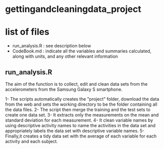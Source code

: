 # gettingandcleaningdata_project

#  list of files
* run_analysis.R : see description below
* CodeBook.md : indicate all the variables and summaries calculated, along with units, and any other relevant information

## run_analysis.R 
The aim of the function is to collect, edit and clean data sets from the accelerometers from the Samsung Galaxy S smartphone. 

1- The scripts automatically creates the "project" folder, download the data from the web and sets the working directory to be the folder containing all the data files. 
2- The script then merge the training and the test sets to create one data set.
3- It extracts only the measurements on the mean and standard deviation for each measurement.
4- It clean variable names by using descriptive activity names to name the activities in the data set and appropriately labels the data set with descriptive variable names.
5- Finally,it creates a  tidy data set with the average of each variable for each activity and each subject.

